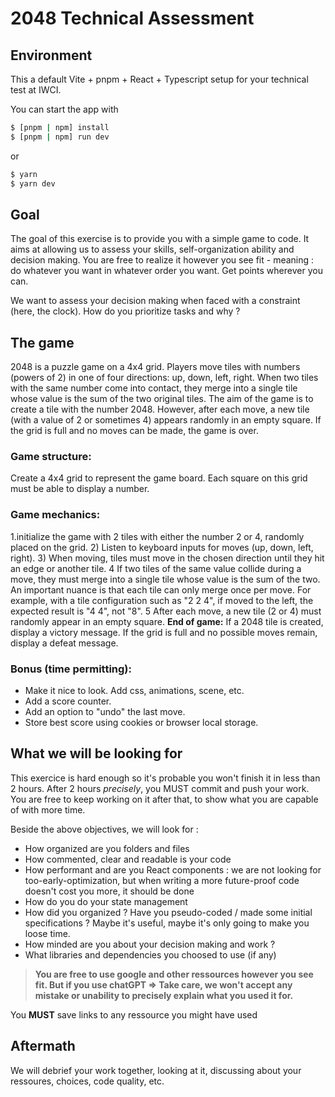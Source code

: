 # 2048 Technical Assessment

## Environment
This a default Vite + pnpm + React + Typescript setup for your technical test at IWCI.


You can start the app with

```bash
$ [pnpm | npm] install
$ [pnpm | npm] run dev
```

or

```bash
$ yarn
$ yarn dev
```


## Goal

The goal of this exercise is to provide you with a simple game to code. It aims at allowing us to assess your skills, self-organization ability and decision making.
You are free to realize it however you see fit - meaning : do whatever you want in whatever order you want. Get points wherever you can.

We want to assess your decision making when faced with a constraint (here, the clock). How do you prioritize tasks and why ?

## The game
2048 is a puzzle game on a 4x4 grid. Players move tiles with numbers (powers of 2) in one of four directions: up, down, left, right. When two tiles with the same number come into contact, they merge into a single tile whose value is the sum of the two original tiles. The aim of the game is to create a tile with the number 2048. However, after each move, a new tile (with a value of 2 or sometimes 4) appears randomly in an empty square. If the grid is full and no moves can be made, the game is over.

### Game structure:

Create a 4x4 grid to represent the game board.
Each square on this grid must be able to display a number.
### Game mechanics:

1.initialize the game with 2 tiles with either the number 2 or 4, randomly placed on the grid.
2) Listen to keyboard inputs for moves (up, down, left, right).
3) When moving, tiles must move in the chosen direction until they hit an edge or another tile.
4 If two tiles of the same value collide during a move, they must merge into a single tile whose value is the sum of the two. An important nuance is that each tile can only merge once per move. For example, with a tile configuration such as "2 2 4", if moved to the left, the expected result is "4 4", not "8".
5 After each move, a new tile (2 or 4) must randomly appear in an empty square.
**End of game:**
If a 2048 tile is created, display a victory message.
If the grid is full and no possible moves remain, display a defeat message.

### Bonus (time permitting):

- Make it nice to look. Add css, animations, scene, etc.
- Add a score counter.
- Add an option to "undo" the last move.
- Store best score using cookies or browser local storage.

## What we will be looking for
This exercice is hard enough so it's probable you won't finish it in less than 2 hours.
After 2 hours *precisely*, you MUST commit and push your work.
You are free to keep working on it after that, to show what you are capable of with more time.

Beside the above objectives, we will look for :
- How organized are you folders and files
- How commented, clear and readable is your code
- How performant and are you React components : we are not looking for too-early-optimization, but when writing a more future-proof code doesn't cost you more, it should be done
- How do you do your state management
- How did you organized ? Have you pseudo-coded / made some initial specifications ? Maybe it's useful, maybe it's only going to make you loose time.
- How minded are you about your decision making and work ?
- What libraries and dependencies you choosed to use (if any)


> **You are free to use google and other ressources however you see fit. But if you use chatGPT => Take care, we won't accept any mistake or unability to precisely explain what you used it for.**

You **MUST** save links to any ressource you might have used

## Aftermath
We will debrief your work together, looking at it, discussing about your ressoures, choices, code quality, etc.
